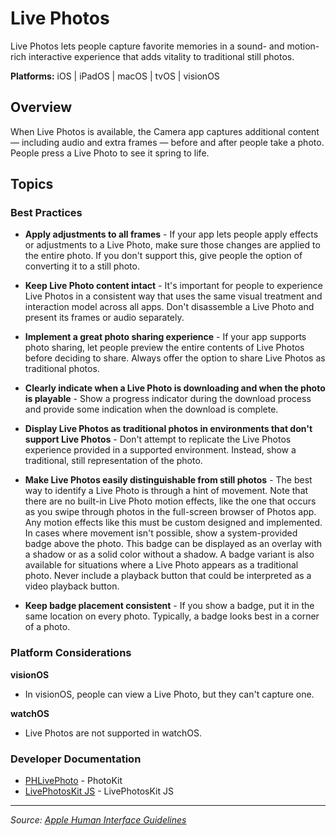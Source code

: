 # Live Photos

Live Photos lets people capture favorite memories in a sound- and motion-rich interactive experience that adds vitality to traditional still photos.

**Platforms:** iOS | iPadOS | macOS | tvOS | visionOS

## Overview

When Live Photos is available, the Camera app captures additional content — including audio and extra frames — before and after people take a photo. People press a Live Photo to see it spring to life.

## Topics

### Best Practices

- **Apply adjustments to all frames** - If your app lets people apply effects or adjustments to a Live Photo, make sure those changes are applied to the entire photo. If you don't support this, give people the option of converting it to a still photo.

- **Keep Live Photo content intact** - It's important for people to experience Live Photos in a consistent way that uses the same visual treatment and interaction model across all apps. Don't disassemble a Live Photo and present its frames or audio separately.

- **Implement a great photo sharing experience** - If your app supports photo sharing, let people preview the entire contents of Live Photos before deciding to share. Always offer the option to share Live Photos as traditional photos.

- **Clearly indicate when a Live Photo is downloading and when the photo is playable** - Show a progress indicator during the download process and provide some indication when the download is complete.

- **Display Live Photos as traditional photos in environments that don't support Live Photos** - Don't attempt to replicate the Live Photos experience provided in a supported environment. Instead, show a traditional, still representation of the photo.

- **Make Live Photos easily distinguishable from still photos** - The best way to identify a Live Photo is through a hint of movement. Note that there are no built-in Live Photo motion effects, like the one that occurs as you swipe through photos in the full-screen browser of Photos app. Any motion effects like this must be custom designed and implemented. In cases where movement isn't possible, show a system-provided badge above the photo. This badge can be displayed as an overlay with a shadow or as a solid color without a shadow. A badge variant is also available for situations where a Live Photo appears as a traditional photo. Never include a playback button that could be interpreted as a video playback button.

- **Keep badge placement consistent** - If you show a badge, put it in the same location on every photo. Typically, a badge looks best in a corner of a photo.

### Platform Considerations

**visionOS**  
- In visionOS, people can view a Live Photo, but they can't capture one.

**watchOS**  
- Live Photos are not supported in watchOS.

### Developer Documentation

- [PHLivePhoto](https://developer.apple.com/documentation/photokit/phlivephoto) - PhotoKit
- [LivePhotosKit JS](https://developer.apple.com/documentation/livephotoskitjs) - LivePhotosKit JS

---

*Source: [Apple Human Interface Guidelines](https://developer.apple.com/design/human-interface-guidelines/live-photos)*